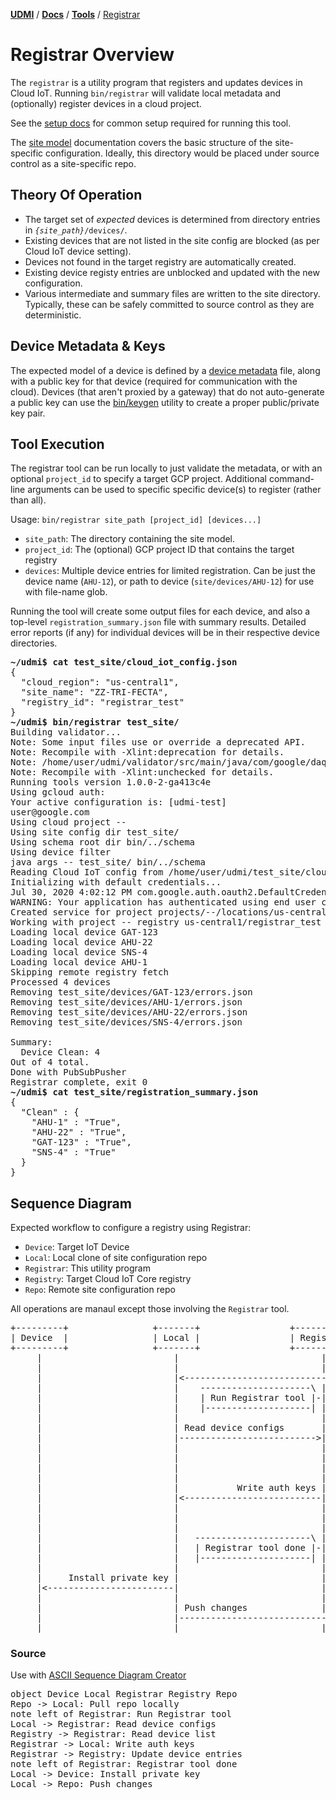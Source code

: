 [**UDMI**](../../) / [**Docs**](../) / [**Tools**](./) / [Registrar](#)

# Registrar Overview

The `registrar` is a utility program that registers and updates devices in Cloud IoT.
Running `bin/registrar` will validate local metadata and (optionally) register devices
in a cloud project.

See the [setup docs](setup.md) for common setup required for running this tool.

The [site model](../specs/site_model.md) documentation covers the basic structure of the
site-specific configuration. Ideally, this directory would be placed under
source control as a site-specific repo.

## Theory Of Operation

* The target set of _expected_ devices is determined from directory entries in
<code>_{site_path}_/devices/</code>.
* Existing devices that are not listed in the site config are blocked (as per
Cloud IoT device setting).
* Devices not found in the target registry are automatically created.
* Existing device registy entries are unblocked and updated with the new configuration.
* Various intermediate and summary files are written to the site directory. Typically,
these can be safely committed to source control as they are deterministic.

## Device Metadata & Keys

The expected model of a device is defined by a [device metadata](../specs/metadata.md) file,
along with a public key for that device (required for communication with the cloud).
Devices (that aren't proxied by a gateway) that do not auto-generate a public key
can use the [bin/keygen](keygen.md) utility to create a proper public/private key pair.

## Tool Execution

The registrar tool can be run locally to just validate the metadata, or with an optional
`project_id` to specify a target GCP project. Additional command-line arguments can
be used to specific specific device(s) to register (rather than all).

Usage: `bin/registrar site_path [project_id] [devices...]`

* `site_path`: The directory containing the site model.
* `project_id`: The (optional) GCP project ID that contains the target registry
* `devices`: Multiple device entries for limited registration. Can be just the device name
(`AHU-12`), or path to device (`site/devices/AHU-12`) for use with file-name glob.

Running the tool will create some output files for each device, and also a top-level
`registration_summary.json` file with summary results. Detailed error reports (if any)
for individual devices will be in their respective device directories.

<pre>
<b>~/udmi$ cat test_site/cloud_iot_config.json </b>
{
  "cloud_region": "us-central1",
  "site_name": "ZZ-TRI-FECTA",
  "registry_id": "registrar_test"
}
<b>~/udmi$ bin/registrar test_site/</b>
Building validator...
Note: Some input files use or override a deprecated API.
Note: Recompile with -Xlint:deprecation for details.
Note: /home/user/udmi/validator/src/main/java/com/google/daq/mqtt/validator/Validator.java uses unchecked or unsafe operations.
Note: Recompile with -Xlint:unchecked for details.
Running tools version 1.0.0-2-ga413c4e
Using gcloud auth:
Your active configuration is: [udmi-test]
user@google.com
Using cloud project --
Using site config dir test_site/
Using schema root dir bin/../schema
Using device filter
java args -- test_site/ bin/../schema
Reading Cloud IoT config from /home/user/udmi/test_site/cloud_iot_config.json
Initializing with default credentials...
Jul 30, 2020 4:02:12 PM com.google.auth.oauth2.DefaultCredentialsProvider warnAboutProblematicCredentials
WARNING: Your application has authenticated using end user credentials from Google Cloud SDK. We recommend that most server applications use service accounts instead. If your application continues to use end user credentials from Cloud SDK, you might receive a "quota exceeded" or "API not enabled" error. For more information about service accounts, see https://cloud.google.com/docs/authentication/.
Created service for project projects/--/locations/us-central1
Working with project -- registry us-central1/registrar_test
Loading local device GAT-123
Loading local device AHU-22
Loading local device SNS-4
Loading local device AHU-1
Skipping remote registry fetch
Processed 4 devices
Removing test_site/devices/GAT-123/errors.json
Removing test_site/devices/AHU-1/errors.json
Removing test_site/devices/AHU-22/errors.json
Removing test_site/devices/SNS-4/errors.json

Summary:
  Device Clean: 4
Out of 4 total.
Done with PubSubPusher
Registrar complete, exit 0
<b>~/udmi$ cat test_site/registration_summary.json </b>
{
  "Clean" : {
    "AHU-1" : "True",
    "AHU-22" : "True",
    "GAT-123" : "True",
    "SNS-4" : "True"
  }
}
</pre>


## Sequence Diagram

Expected workflow to configure a registry using Registrar:

* `Device`: Target IoT Device
* `Local`: Local clone of site configuration repo
* `Registrar`: This utility program
* `Registry`: Target Cloud IoT Core registry
* `Repo`: Remote site configuration repo

All operations are manaul except those involving the `Registrar` tool.

<pre>
+---------+                +-------+                 +-----------+                 +-----------+ +-------+
| Device  |                | Local |                 | Registrar |                 | Registry  | | Repo  |
+---------+                +-------+                 +-----------+                 +-----------+ +-------+
     |                         |                           |                             |           |
     |                         |                           |                       Pull repo locally |
     |                         |<--------------------------------------------------------------------|
     |                         |    ---------------------\ |                             |           |
     |                         |    | Run Registrar tool |-|                             |           |
     |                         |    |--------------------| |                             |           |
     |                         |                           |                             |           |
     |                         | Read device configs       |                             |           |
     |                         |-------------------------->|                             |           |
     |                         |                           |                             |           |
     |                         |                           |            Read device list |           |
     |                         |                           |<----------------------------|           |
     |                         |                           |                             |           |
     |                         |           Write auth keys |                             |           |
     |                         |<--------------------------|                             |           |
     |                         |                           |                             |           |
     |                         |                           | Update device entries       |           |
     |                         |                           |---------------------------->|           |
     |                         |   ----------------------\ |                             |           |
     |                         |   | Registrar tool done |-|                             |           |
     |                         |   |---------------------| |                             |           |
     |                         |                           |                             |           |
     |     Install private key |                           |                             |           |
     |<------------------------|                           |                             |           |
     |                         |                           |                             |           |
     |                         | Push changes              |                             |           |
     |                         |-------------------------------------------------------------------->|
     |                         |                           |                             |           |
</pre>

### Source

Use with [ASCII Sequence Diagram Creator](https://textart.io/sequence#)

<pre>
object Device Local Registrar Registry Repo
Repo -> Local: Pull repo locally
note left of Registrar: Run Registrar tool
Local -> Registrar: Read device configs
Registry -> Registrar: Read device list
Registrar -> Local: Write auth keys
Registrar -> Registry: Update device entries
note left of Registrar: Registrar tool done
Local -> Device: Install private key
Local -> Repo: Push changes
</pre>
